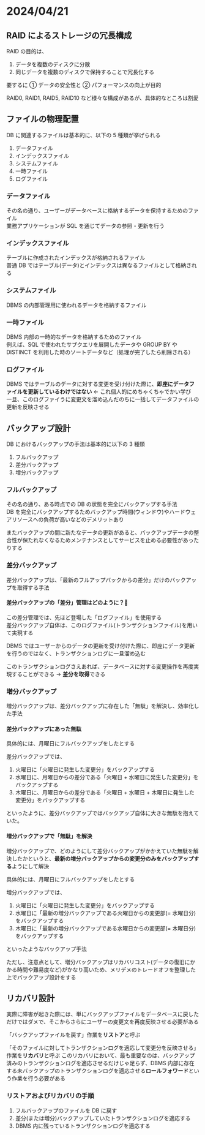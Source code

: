 # 2024/04/21

## RAID によるストレージの冗長構成

RAID の目的は、

1. データを複数のディスクに分散
2. 同じデータを複数のディスクで保持することで冗長化する

要するに ① データの安全性と ② パフォーマンスの向上が目的

RAID0, RAID1, RAID5, RAID10 など様々な構成があるが、具体的なところは割愛

## ファイルの物理配置

DB に関連するファイルは基本的に、以下の 5 種類が挙げられる

1. データファイル
2. インデックスファイル
3. システムファイル
4. 一時ファイル
5. ログファイル

### データファイル

その名の通り、ユーザーがデータベースに格納するデータを保持するためのファイル  
業務アプリケーションが SQL を通じてデータの参照・更新を行う

### インデックスファイル

テーブルに作成されたインデックスが格納されるファイル  
普通 DB ではテーブル(データ)とインデックスは異なるファイルとして格納される

### システムファイル

DBMS の内部管理用に使われるデータを格納するファイル

### 一時ファイル

DBMS 内部の一時的なデータを格納するためのファイル  
例えば、SQL で使われたサブクエリを展開したデータや GROUP BY や DISTINCT を利用した時のソートデータなど（処理が完了したら削除される）

### ログファイル

DBMS ではテーブルのデータに対する変更を受け付けた際に、**即座にデータファイルを更新しているわけではない** ← これ個人的にめちゃくちゃでかい学び  
一旦、このログファイうに変更文を溜め込んだのちに一括してデータファイルの更新を反映させる

## バックアップ設計

DB におけるバックアップの手法は基本的に以下の 3 種類

1. フルバックアップ
2. 差分バックアップ
3. 増分バックアップ

### フルバックアップ

その名の通り、ある時点での DB の状態を完全にバックアップする手法  
DB を完全にバックアップするためバックアップ時間(ウィンドウ)やハードウェアリソースへの負荷が高いなどのデメリットあり

またバックアップの間に新たなデータの更新があると、バックアップデータの整合性が保たれなくなるためメンテナンスとしてサービスを止める必要性があったりする

### 差分バックアップ

差分バックアップは、「最新のフルアップバックからの差分」だけのバックアップを取得する手法

#### 差分バックアップの「差分」管理はどのように？🤨

この差分管理では、先ほど登場した「ログファイル」を使用する  
差分バックアップ自体は、このログファイル(トランザクションファイル)を用いて実現する

DBMS ではユーザーからのデータの更新を受け付けた際に、即座にデータ更新を行うのではなく、トランザクションログに一旦溜め込む

このトランザクションログさえあれば、データベースに対する変更操作を再度実現することができる → **差分を取得**できる

### 増分バックアップ

増分バックアップは、差分バックアップに存在した「無駄」を解決し、効率化した手法

#### 差分バックアップにあった無駄

具体的には、月曜日にフルバックアップをしたとする

差分バックアップでは、

1. 火曜日に「火曜日に発生した変更分」をバックアップする
2. 水曜日に、月曜日からの差分である「火曜日 + 水曜日に発生した変更分」をバックアップする
3. 木曜日に、月曜日からの差分である「火曜日 + 水曜日 + 木曜日に発生した変更分」をバックアップする

といったように、差分バックアップではバックアップ自体に大きな無駄を抱えていた。

#### 増分バックアップで「無駄」を解決

増分バックアップで、どのようにして差分バックアップがかかえていた無駄を解決したかというと、**最新の増分バックアップからの変更分のみをバックアップする**ようにして解決

具体的には、月曜日にフルバックアップをしたとする

増分バックアップでは、

1. 火曜日に「火曜日に発生した変更分」をバックアップする
2. 水曜日に「最新の増分バックアップである火曜日からの変更部(= 水曜日分)をバックアップする
3. 木曜日に「最新の増分バックアップである水曜日からの変更部(= 木曜日分)をバックアップする

といったようなバックアップ手法

ただし、注意点として、増分バックアップはリカバリコスト(データの復旧にかかる時間や難易度など)がかなり高いため、メリデメのトレードオフを整理した上でバックアップ設計をする

## リカバリ設計

実際に障害が起きた際には、単にバックアップファイルをデータベースに戻しただけではダメで、そこからさらにユーザーの変更文を再度反映させる必要がある

「バックアップファイルを戻す」作業を**リストア**と呼ぶ

「そのファイルに対してトランザクションログを適応して変更分を反映させる」作業を**リカバリ**と呼ぶ
このリカバリにおいて、最も重要なのは、バックアップ済みのトランザクションログを適応させるだけじゃ足らず、DBMS 内部に存在する未バックアップのトランザクションログを適応させる**ロールフォワード**という作業を行う必要がある

### リストアおよびリカバリの手順

1. フルバックアップのファイルを DB に戻す
2. 差分(または増分)バックアップしていたトランザクションログを適応する
3. DBMS 内に残っているトランザクションログを適応する
